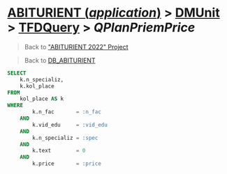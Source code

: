 # [ABITURIENT (*application*)](../../app_abiturient_2022.md) > [DMUnit](../DMUnit.md) > [TFDQuery](TDFQuery.md) > *QPlanPriemPrice*

> Back to ["ABITURIENT 2022" Project](/README.md)

> Back to [DB_ABITURIENT](../../../db/db_abiturient_2022.md)

```sql
SELECT
    k.n_specializ,
    k.kol_place
FROM
    kol_place AS k
WHERE
        k.n_fac       = :n_fac
    AND
        k.vid_edu     = :vid_edu
    AND
        k.n_specializ = :spec
    AND
        k.text        = 0
    AND
        k.price       = :price
```